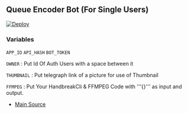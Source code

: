 ## Queue Encoder Bot (For Single Users)

[![Deploy](https://www.herokucdn.com/deploy/button.svg)](https://dashboard.heroku.com/new?button-url=https%3A%2F%2Fgithub.com%2F1Danish-00%2FCompressorQueue&template=https%3A%2F%2Fgithub.com%2F1Danish-00%2FCompressorQueue)

### Variables
`APP_ID` `API_HASH` `BOT_TOKEN`

`OWNER` : Put Id Of Auth Users with a space between it

`THUMBNAIL` : Put telegraph link of a picture for use of Thumbnail

`FFMPEG` : Put Your HandbreakCli & FFMPEG Code with '''{}''' as input and output.

- [Main Source](https://github.com/1Danish-00/CompressorBot)
